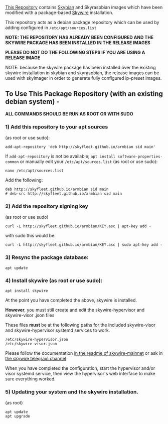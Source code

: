 [This Repository](https://github.com/skyfleet/armbian) contains [Skybian](https://github.com/skycoin/skybian) and Skyraspbian images which have been modified with a package-based [Skywire](https://github.com/SkycoinProject/skywire-mainnet) installation.

This repository acts as a debian package repository which can be used by adding  configured in `/etc/apt/sources.list`

**NOTE: THE REPOSITORY HAS ALREADY BEEN CONFIGURED AND THE SKYWIRE PACKAGE HAS BEEN INSTALLED IN THE RELEASE IMAGES**

**PLEASE DO NOT DO THE FOLLOWING STEPS IF YOU ARE USING A RELEASE IMAGE**

NOTE: because the skywire package has been installed over the existing skywire installation in skybian and skyraspbian, the release images can be used with skyimager in order to generate fully configured ip-preset images.

## To Use This Package Repository (with an existing debian system) -

**ALL COMMANDS SHOULD BE RUN AS ROOT OR WITH SUDO**

### 1) Add this repository to your apt sources

(as root or use sudo):
```
add-apt-repository 'deb http://skyfleet.github.io/armbian sid main'
```

If `add-apt-repository` is not be available; `apt install software-properties-common`
or manually edit your `/etc/apt/sources.list` (as root or use sudo):
```
nano /etc/apt/sources.list
```

Add the following:
```
deb http://skyfleet.github.io/armbian sid main
# deb-src http://skyfleet.github.io/armbian sid main
```

### 2) Add the repository signing key

(as root or use sudo)
```
curl -L http://skyfleet.github.io/armbian/KEY.asc | apt-key add -
```
with sudo this would be:
```
curl -L http://skyfleet.github.io/armbian/KEY.asc | sudo apt-key add -
```

### 3) Resync the package database:
```
apt update
```

### 4) Install skywire (as root or use sudo):
```
apt install skywire
```

At the point you have completed the above, skywire is installed.

**However**, you must still create and edit the skywire-hypervisor and skywire-visor .json files

These files **must** be at the following paths for the included skywire-visor and skywire-hypervisor systemd services to work.
```
/etc/skywire-hypervisor.json
/etc/skywire-visor.json
```

Please follow the documentation [in the readme of skywire-mainnet](https://github.com/skycoinproject/skywire-mainnet)
or ask in [the skywire telegram channel](https://t.me/skywire)

When you have completed the configuration, start the hypervisor and/or visor systemd service, then view the hypervisor's web interface to make sure everything worked.

### 5) Updating your system and the skywire installation.
(as root)
```
apt update
apt upgrade
```
